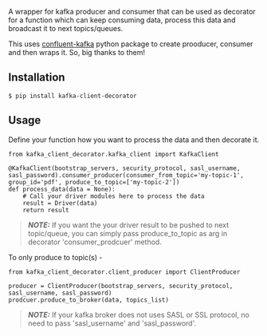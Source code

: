 A wrapper for kafka producer and consumer that can be used as decorator for a function which can keep consuming data, process this data and broadcast it to next topics/queues.

This uses [confluent-kafka](https://pypi.org/project/confluent-kafka/) python package to create prooducer, consumer and then wraps it. So, big thanks to them!

## Installation
```
$ pip install kafka-client-decorator
```

## Usage
Define your function how you want to process the data and then decorate it.
```
from kafka_client_decorator.kafka_client import KafkaClient

@KafkaClient(bootstrap_servers, security_protocol, sasl_username, sasl_password).consumer_producer(consumer_from_topic='my-topic-1', group_id='pdf', produce_to_topic=['my-topic-2'])
def process_data(data = None):
    # Call your driver modules here to process the data
    result = Driver(data)
    return result
```

> **_NOTE:_**  If you want the your driver result to be pushed to next topic/queue, you can simply pass produce_to_topic as arg in decorator 'consumer_prodcuer' method.

To only produce to topic(s) -
```
from kafka_client_decorator.client_producer import ClientProducer

producer = ClientProducer(bootstrap_servers, security_protocol, sasl_username, sasl_password)
prodcuer.produce_to_broker(data, topics_list)
```
> **_NOTE:_** If your kafka broker does not uses SASL or SSL protocol, no need to pass 'sasl_username' and 'sasl_password'.
